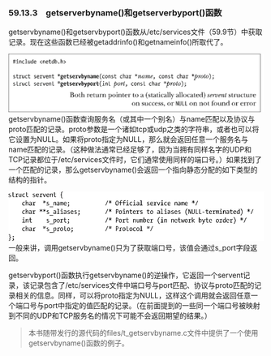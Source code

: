 ### 59.13.3　getserverbyname()和getserverbyport()函数

getservbyname()和getservbyport()函数从/etc/services文件（59.9节）中获取记录。现在这些函数已经被getaddrinfo()和getnameinfo()所取代了。



![1532.png](../images/1532.png)
getservbyname()函数查询服务名（或其中一个别名）与name匹配以及协议与proto匹配的记录。proto参数是一个诸如tcp或udp之类的字符串，或者也可以将它设置为NULL。如果将proto指定为NULL，那么就会返回任意一个服务名与name匹配的记录。（这种做法通常已经足够了，因为当拥有同样名字的UDP和TCP记录都位于/etc/services文件时，它们通常使用同样的端口号。）如果找到了一个匹配的记录，那么getservbyname()会返回一个指向静态分配的如下类型的结构的指针。



![1533.png](../images/1533.png)
一般来讲，调用getservbyname()只为了获取端口号，该值会通过s_port字段返回。

getservbyport()函数执行getservbyname()的逆操作，它返回一个servent记录，该记录包含了/etc/services文件中端口号与port匹配、协议与proto匹配的记录相关的信息。同样，可以将proto指定为NULL，这样这个调用就会返回任意一个端口号与port中指定的值匹配的记录。（在前面提到的一些同一个端口号被映射到不同的UDP和TCP服务名的情况下可能不会返回期望的结果。）

> 本书随带发行的源代码的files/t_getservbyname.c文件中提供了一个使用getservbyname()函数的例子。

